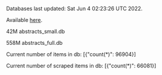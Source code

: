 Databases last updated: Sat Jun  4 02:23:26 UTC 2022. 

Available [here](https://github.com/cbeauhilton/ash-db/releases).


42M	abstracts_small.db

558M	abstracts_full.db

Current number of items in db:
[{"count(*)": 96904}]

Current number of scraped items in db:
[{"count(*)": 66081}]
